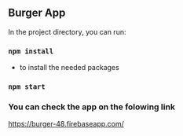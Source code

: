 

## Burger App

In the project directory, you can run:



### `npm install`
 * to install the needed packages

### `npm start`


### You can check the app on the folowing link 

https://burger-48.firebaseapp.com/
